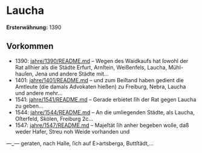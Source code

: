 # Laucha

**Ersterwähnung:** 1390

## Vorkommen
- 1390: [jahre/1390/README.md](../jahre/1390/README.md) – Wegen des Waidkaufs hat ſowohl der Rat allhier als
die Städte Erfurt, Arnſtein, Weißenfels, Laucha, Mühl-
hauſen, Jena und andere Städte mit...
- 1401: [jahre/1401/README.md](../jahre/1401/README.md) – und zum Beiſtand haben gedient die Amtleute (die
damals Advokaten hießen) zu Freiburg, Nebra, Laucha
und andere mehr...
- 1541: [jahre/1541/README.md](../jahre/1541/README.md) – Gerade erbietet ſih der Rat gegen Laucha zu geben...
- 1544: [jahre/1544/README.md](../jahre/1544/README.md) – An die umliegenden Städte, als Laucha, Oſterfeld,
Skölen, Freiburg 2c...
- 1547: [jahre/1547/README.md](../jahre/1547/README.md) – Majeſtät ſih anher begeben
wolle, daß weder Hafer, Streu noh Weide vorhanden und

—_— geraten, nach Halle, ſich auf E>artsberga, Buttſtädt,...
